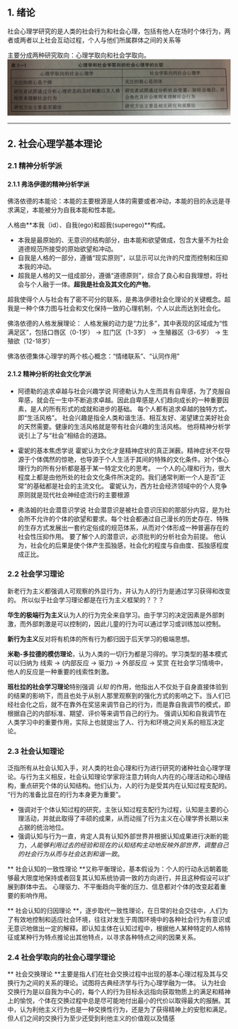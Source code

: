 ## 1. 绪论
社会心理学研究的是人类的社会行为和社会心理，包括有他人在场时个体行为，两者或两者以上社会互动过程，个人与他们所属群体之间的关系等

主要分成两种研究取向：心理学取向和社会学取向。
![两种取向的比较](https://raw.githubusercontent.com/liujiajun1993/notes/master/images/%E7%A4%BE%E4%BC%9A%E5%BF%83%E7%90%86%E5%AD%A61-1.JPG)

----

## 2. 社会心理学基本理论
### 2.1 精神分析学派
#### 2.1.1 弗洛伊德的精神分析学派
佛洛依德的本能论：本能的主要根源是人体的需要或者冲动，本能的目的永远是寻求满足，本能被分为自我本能和性本能。

人格由**本我（id）、自我(ego)和超我(superego)**构成。
- 本我是最原始的、无意识的结构部分，由本能和欲望做成，包含大量不为社会道德规范所接受的原始欲望和冲动。
- 自我是人格的一部分，遵循“现实原则”，以显示可以允许的尺度而控制和压抑本我的冲动。
- 超我是人格的又一组成部分，遵循“道德原则”，综合了良心和自我理想，将社会与个人融于一体。**超我是社会及其文化的产物**。

超我使得个人与社会有了密不可分的联系，是弗洛伊德社会化理论的关键概念。超我是一种个体力图与社会和文化保持一致的心理机制，个人以此而达到社会化。

佛洛依德的人格发展理论：
人格发展的动力是“力比多”，其中表现的区域成为“性满足区”，包括口唇区（0-1岁） -> 肛门区（1-3岁） -> 生殖器区（3-6岁） -> 生殖欲（12-18岁）

佛洛依德集体心理学的两个核心概念：“情绪联系”、“认同作用”

#### 2.1.2 精神分析的社会文化学派
- 阿德勒的追求卓越与社会兴趣学说
   阿德勒认为人生而具有自卑感，为了克服自卑感，就会在一生中不断追求卓越。因此自卑感是人们趋向成长的一种重要因素，是人的所有形式的成就和进步的基础。
   每个人都有追求卓越的独特方式，即“生活风格”。
   社会兴趣是指全人类和谐生活、相互友好、渴望建立美好社会的天然需要。健康的生活风格就是带有社会兴趣的生活风格。
   他将精神分析学说引上了与“社会”相结合的道路。
    
- 霍妮的基本焦虑学说
   霍妮认为文化才是精神症状的真正渊薮。精神症状不仅导源于个体偶然的惊艳，也导源于个人生活于其间的特殊的文化条件。对个体心理行为的所有分析都是基于某一特定文化的思考。
   一个人的心理和行为，很大程度上都是由他所处的社会文化条件所决定的。我们通常判断一个人是否“正常”的基础都是社会的主流文化。
   霍妮认为，西方社会经济领域中的个人竞争原则就是现代社会神经症流行的主要根源
    
- 弗洛姆的社会潜意识学说
   社会潜意识是被社会意识压抑的那部分内容，是为社会所不允许的个体的欲望和要求。每个社会都通过自己漫长的历史存在、特殊的生存方式发展出一套约定俗成的规范体系，从而对个体形成一种普遍存在的社会性压抑作用。
   要了解个人的潜意识，必须批判的分析社会为前提。
   他认为，社会化的后果是使个体产生孤独感，社会化的程度与自由度、孤独感程度成正比。

### 2.2 社会学习理论
   新老行为主义都强调人可观察的外显行为，并认为人的行为是通过学习获得和改变的。
   所以似乎社会学习理论都是在行为主义框架的？？？
   
   **华生的极端行为主义**认为人的行为完全来自学习。由于学习的决定因素是外部刺激，而外部刺激是可以控制的，因此儿童的行为可以通过学习或训练加以控制。
   
   **新行为主义**反对将有机体的所有行为都归因于后天学习的极端思想。
   
   **米勒-多拉德的模仿理论**，认为人类的一切行为都是习得的。学习类型的基本模式可以归纳为
      线索 -> (内部反应 -> 驱力) -> 外部反应 -> 奖赏
   在社会学习情境中，他人的反应是一种重要的线索性刺激。
   
   **班杜拉的社会学习理论**特别强调 *认知* 的作用，他指出人不仅处于自身直接体验到的结果的影响下，而且也处于从别人那里观察到的强化方式的影响之下。当人们已经社会化之后，就不在靠外在奖惩来调节自己的行为，而是靠自我调节的模式，即根据自己的内部标准、期望、评价等来调节自己的行为。
   强调认知和自我调节在人类学习中的重要作用，实际上也就提出了人、行为和环境之间关系的相互决定论。
   
### 2.3 社会认知理论
泛指所有从社会认知入手，对人类的社会心理和行为进行研究的诸种社会心理学理论。与行为主义相反，社会认知理论学家将注意力转向人内在的心理活动和心理结构，重点研究个体的认知结构。他们认为，人的行为是受其内在认知过程支配的。
“行为的准备比显在的行为本身更为重要”。
- 强调对于个体认知过程的研究，主张认知过程支配行为过程，认知是主要的心理活动，并就此取得了丰硕的成果，从而动摇了行为主义在心理学界长期以来占据的统治地位。
- 强调认知与行为一直，肯定人具有认知外部世界并根据认知成果进行决断的能力，*人能够利用过去的经验和现在的认知结构主动地反映外部世界，调整自己的社会行为从而与社会达到和谐一致*。

** 社会认知的一致性理论 **又称平衡理论，基本假设为：个人的行动永远朝着能够最大限度地保持或者回复其认知系统协调一致的方向进行，并且这种假设可以扩展到群体中去。
心理驱力、不平衡趋向平衡的压力、信息都对个体的改变起着重要的影响作用。

** 社会认知的归因理论 **，逐步取代一致性理论，在日常的社会交往中，人们为了有效地控制和适应社会环境，往往对发生于周围环境中的各种社会行为有意识或无意识地做出一定的解释。即认知主体在认知过程中，根据他人某种特定的人格特征或某种行为特点推论出其他特点，以寻求各种特点之间的因果关系。


### 2.4 社会学取向的社会心理学理论
** 社会交换理论 **主要是指人们在社会交换过程中出现的基本心理过程及其与交换行为之间的关系的理论。试图将古典经济学与行为心理学融为一体。
认为社会交换行为是以自我为中心的，每个人的行为目标永远指向获取物质上的满足和精神上的愉悦，个体在交换过程中总是尽可能地付出最小的代价以取得最大的报酬。其中，认为利他主义行为也是一种交换性行为，还是为了获得精神上的安慰和满足。
但人们之间的交换行为至少还受到利他主义的价值观以及情感